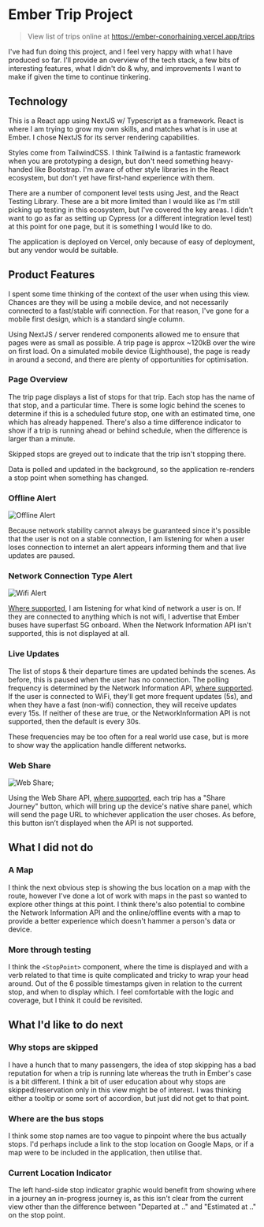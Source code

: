 # Ember Trip Project

> View list of trips online at https://ember-conorhaining.vercel.app/trips


I've had fun doing this project, and I feel very happy with what I have produced so far. I'll provide an overview of the tech stack, a few bits of interesting features, what I didn't do & why, and improvements I want to make if given the time to continue tinkering.

## Technology

This is a React app using NextJS w/ Typescript as a framework. React is where I am trying to grow my own skills, and matches what is in use at Ember. I chose NextJS for its server rendering capabilities.

Styles come from TailwindCSS. I think Tailwind is a fantastic framework when you are prototyping a design, but don't need something heavy-handed like Bootstrap. I'm aware of other style libraries in the React ecosystem, but don't yet have first-hand experience with them.

There are a number of component level tests using Jest, and the React Testing Library. These are a bit more limited than I would like as I'm still picking up testing in this ecosystem, but I've covered the key areas. I didn't want to go as far as setting up Cypress (or a different integration level test) at this point for one page, but it is something I would like to do.

The application is deployed on Vercel, only because of easy of deployment, but any vendor would be suitable.

## Product Features

I spent some time thinking of the context of the user when using this view. Chances are they will be using a mobile device, and not necessarily connected to a fast/stable wifi connection. For that reason, I've gone for a mobile first design, which is a standard single column. 

Using NextJS / server rendered components allowed me to ensure that pages were as small as possible. A trip page is approx ~120kB over the wire on first load. On a simulated mobile device (Lighthouse), the page is ready in around a second, and there are plenty of opportunities for optimisation.

### Page Overview

The trip page displays a list of stops for that trip. Each stop has the name of that stop, and a particular time. There is some logic behind the scenes to determine if this is a scheduled future stop, one with an estimated time, one which has already happened. There's also a time difference indicator to show if a trip is running ahead or behind schedule, when the difference is larger than a minute.

Skipped stops are greyed out to indicate that the trip isn't stopping there.

Data is polled and updated in the background, so the application re-renders a stop point when something has changed.

### Offline Alert

![Offline Alert](./docs/offline-alert.png)

Because network stability cannot always be guaranteed since it's possible that the user is not on a stable connection, I am listening for when a user loses connection to internet an alert appears informing them and that live updates are paused.

### Network Connection Type Alert

![Wifi Alert](./docs/wifi-alert.jpg)

[Where supported](https://caniuse.com/mdn-api_networkinformation), I am listening for what kind of network a user is on. If they are connected to anything which is not wifi, I advertise that Ember buses have superfast 5G onboard. When the Network Information API isn't supported, this is not displayed at all.

### Live Updates

The list of stops & their departure times are updated behinds the scenes. As before, this is paused when the user has no connection. The polling frequency is determined by the Network Information API, [where supported](https://caniuse.com/mdn-api_networkinformation). If the user is connected to WiFi, they'll get more frequent updates (5s), and when they have a fast (non-wifi) connection, they will receive updates every 15s. If neither of these are true, or the NetworkInformation API is not supported, then the default is every 30s.

These frequencies may be too often for a real world use case, but is more to show way the application handle different networks.

### Web Share

![Web Share](docs/web-share.jpg);

Using the Web Share API, [where supported](https://caniuse.com/web-share), each trip has a "Share Journey" button, which will bring up the device's native share panel, which will send the page URL to whichever application the user choses. As before, this button isn’t displayed when the API is not supported.

## What I did not do

### A Map

I think the next obvious step is showing the bus location on a map with the route, however I've done a lot of work with maps in the past so wanted to explore other things at this point. I think there's also potential to combine the Network Information API and the online/offline events with a map to provide a better experience which doesn't hammer a person's data or device. 

### More through testing

I think the `<StopPoint>` component, where the time is displayed and with a verb related to that time is quite complicated and tricky to wrap your head around. Out of the 6 possible timestamps given in relation to the current stop, and when to display which. I feel comfortable with the logic and coverage, but I think it could be revisited.

## What I'd like to do next

### Why stops are skipped

I have a hunch that to many passengers, the idea of stop skipping has a bad reputation for when a trip is running late whereas the truth in Ember's case is a bit different. I think a bit of user education about why stops are skipped/reservation only in this view might be of interest. I was thinking either a tooltip or some sort of accordion, but just did not get to that point.

### Where are the bus stops

I think some stop names are too vague to pinpoint where the bus actually stops. I'd perhaps include a link to the stop location on Google Maps, or if a map were to be included in the application, then utilise that.

### Current Location Indicator

The left hand-side stop indicator graphic would benefit from showing where in a journey an in-progress journey is, as this isn't clear from the current view other than the difference between "Departed at .." and "Estimated at .." on the stop point.

